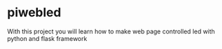 # piwebled
With this project you will learn how to make web page controlled led with python and flask framework 
